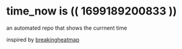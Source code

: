 # time_now is (( 1699189200833 ))

an automated repo that shows the currnent time

inspired by [breakingheatmap](https://github.com/breakingheatmap/breakingheatmap)